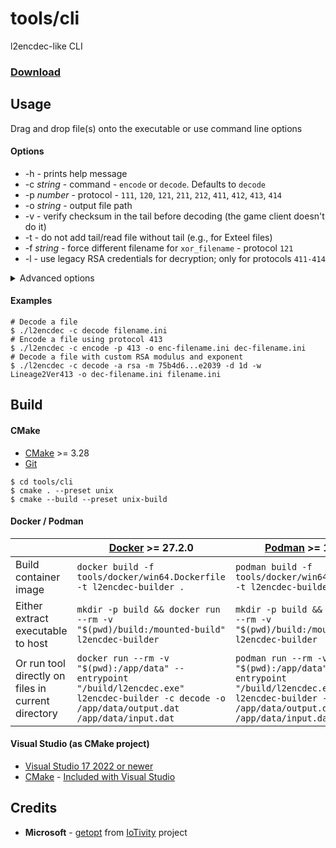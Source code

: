 # tools/cli

l2encdec-like CLI

### [Download](https://github.com/ritsuwastaken/open-l2encdec/releases/latest)

## Usage

Drag and drop file(s) onto the executable or use command line options

#### Options

- -h - prints help message
- -c _string_ - command - `encode` or `decode`. Defaults to `decode`
- -p _number_ - protocol - `111`, `120`, `121`, `211`, `212`, `411`, `412`, `413`, `414`
- -o _string_ - output file path
- -v - verify checksum in the tail before decoding (the game client doesn't do it)
- -t - do not add tail/read file without tail (e.g., for Exteel files)
- -f _string_ - force different filename for `xor_filename` - protocol `121`
- -l - use legacy RSA credentials for decryption; only for protocols `411-414`

<details>
<summary>Advanced options</summary>

- -a _string_ - encryption algorithm - `blowfish`, `rsa`, `xor`, `xor_position`, `xor_filename`
- -m _string_ - custom modulus for `rsa` in hex
- -e/-d _string_ - custom public or private exponent for `rsa` in hex
- -b _string_ - custom key for `blowfish`
- -x _string_ - custom key for `xor` in hex
- -s _string_ - custom start index for `xor_position` in hex
- -w _string_ - custom wide char header; default: Lineage2Ver + protocol
- -T _string_ - custom tail for encoding, must be exactly 40 characters (20 bytes), e.g., `000000000000000000000000deadbeaf00000000`; contains checksum by default
</details>

#### Examples

```shell
# Decode a file
$ ./l2encdec -c decode filename.ini
# Encode a file using protocol 413
$ ./l2encdec -c encode -p 413 -o enc-filename.ini dec-filename.ini
# Decode a file with custom RSA modulus and exponent
$ ./l2encdec -c decode -a rsa -m 75b4d6...e2039 -d 1d -w Lineage2Ver413 -o dec-filename.ini filename.ini
```

## Build

#### CMake

- [CMake](https://cmake.org/download/) >= 3.28
- [Git](https://git-scm.com/downloads)

```shell
$ cd tools/cli
$ cmake . --preset unix
$ cmake --build --preset unix-build
```

#### Docker / Podman

|                                                    | [Docker](https://docs.docker.com/get-started/get-docker/) >= 27.2.0                                                                               | [Podman](https://podman.io/docs/installation) >= 1.17.2                                                                                           |
| -------------------------------------------------- | ------------------------------------------------------------------------------------------------------------------------------------------------- | ------------------------------------------------------------------------------------------------------------------------------------------------- |
| Build container image                              | `docker build -f tools/docker/win64.Dockerfile -t l2encdec-builder .`                                                                             | `podman build -f tools/docker/win64.Dockerfile -t l2encdec-builder .`                                                                             |
| Either extract executable to host                  | `mkdir -p build && docker run --rm -v "$(pwd)/build:/mounted-build" l2encdec-builder`                                                             | `mkdir -p build && podman run --rm -v "$(pwd)/build:/mounted-build" l2encdec-builder`                                                             |
| Or run tool directly on files in current directory | `docker run --rm -v "$(pwd):/app/data" --entrypoint "/build/l2encdec.exe" l2encdec-builder -c decode -o /app/data/output.dat /app/data/input.dat` | `podman run --rm -v "$(pwd):/app/data" --entrypoint "/build/l2encdec.exe" l2encdec-builder -c decode -o /app/data/output.dat /app/data/input.dat` |

#### Visual Studio (as CMake project)

- [Visual Studio 17 2022 or newer](https://visualstudio.microsoft.com/downloads/)
- [CMake](https://cmake.org/) - [Included with Visual Studio](https://learn.microsoft.com/en-us/cpp/build/cmake-projects-in-visual-studio?view=msvc-170#installation)

## Credits

- **Microsoft** - [getopt](https://github.com/iotivity/iotivity/blob/master/resource/c_common/windows/src/getopt.c) from [IoTivity](https://github.com/iotivity/iotivity) project
